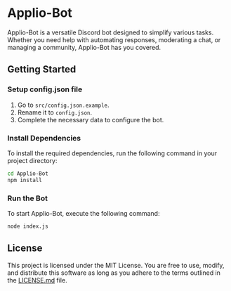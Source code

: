 # Applio-Bot
Applio-Bot is a versatile Discord bot designed to simplify various tasks. Whether you need help with automating responses, moderating a chat, or managing a community, Applio-Bot has you covered.

## Getting Started
### Setup config.json file

1. Go to `src/config.json.example`.
2. Rename it to `config.json`.
3. Complete the necessary data to configure the bot.

### Install Dependencies
To install the required dependencies, run the following command in your project directory:

```bash
cd Applio-Bot
npm install
```

### Run the Bot
To start Applio-Bot, execute the following command:

```bash
node index.js
```

## License
This project is licensed under the MIT License. You are free to use, modify, and distribute this software as long as you adhere to the terms outlined in the [LICENSE.md](./LICENSE) file.
